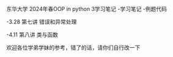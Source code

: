东华大学 2024年春OOP in python 3学习笔记
-学习笔记
-例题代码





-3.28 第七讲 错误和异常处理

-4.11 第八讲 类与函数

欢迎各位学弟学妹的参考，错了的话，请你们自行改一下
